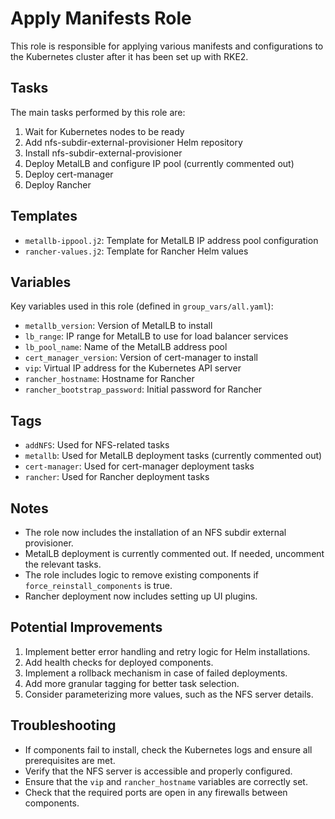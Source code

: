 # Apply Manifests Role

This role is responsible for applying various manifests and configurations to the Kubernetes cluster after it has been set up with RKE2.

## Tasks

The main tasks performed by this role are:

1. Wait for Kubernetes nodes to be ready
2. Add nfs-subdir-external-provisioner Helm repository
3. Install nfs-subdir-external-provisioner
4. Deploy MetalLB and configure IP pool (currently commented out)
5. Deploy cert-manager
6. Deploy Rancher

## Templates

- `metallb-ippool.j2`: Template for MetalLB IP address pool configuration
- `rancher-values.j2`: Template for Rancher Helm values

## Variables

Key variables used in this role (defined in `group_vars/all.yaml`):

- `metallb_version`: Version of MetalLB to install
- `lb_range`: IP range for MetalLB to use for load balancer services
- `lb_pool_name`: Name of the MetalLB address pool
- `cert_manager_version`: Version of cert-manager to install
- `vip`: Virtual IP address for the Kubernetes API server
- `rancher_hostname`: Hostname for Rancher
- `rancher_bootstrap_password`: Initial password for Rancher

## Tags

- `addNFS`: Used for NFS-related tasks
- `metallb`: Used for MetalLB deployment tasks (currently commented out)
- `cert-manager`: Used for cert-manager deployment tasks
- `rancher`: Used for Rancher deployment tasks

## Notes

- The role now includes the installation of an NFS subdir external provisioner.
- MetalLB deployment is currently commented out. If needed, uncomment the relevant tasks.
- The role includes logic to remove existing components if `force_reinstall_components` is true.
- Rancher deployment now includes setting up UI plugins.

## Potential Improvements

1. Implement better error handling and retry logic for Helm installations.
2. Add health checks for deployed components.
3. Implement a rollback mechanism in case of failed deployments.
4. Add more granular tagging for better task selection.
5. Consider parameterizing more values, such as the NFS server details.

## Troubleshooting

- If components fail to install, check the Kubernetes logs and ensure all prerequisites are met.
- Verify that the NFS server is accessible and properly configured.
- Ensure that the `vip` and `rancher_hostname` variables are correctly set.
- Check that the required ports are open in any firewalls between components.
